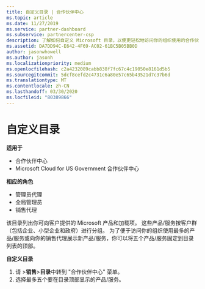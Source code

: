 ```yaml
---
title: 自定义目录 | 合作伙伴中心
ms.topic: article
ms.date: 11/27/2019
ms.service: partner-dashboard
ms.subservice: partnercenter-csp
description: 了解如何自定义 Microsoft 目录，以便更轻松地访问你的组织使用的合作伙伴产品或产品。
ms.assetid: DA7DD94C-E642-4F69-AC02-61BC5B05BB0D
author: jasonwhowell
ms.author: jasonh
ms.localizationpriority: medium
ms.openlocfilehash: c2a4232089cabb838f7fc67c4c19050e8161d5b5
ms.sourcegitcommit: 5dcf8cefd2c4731c6a80e57c65b43521d7c37b6d
ms.translationtype: MT
ms.contentlocale: zh-CN
ms.lasthandoff: 03/30/2020
ms.locfileid: "80389866"
---
```

# <a name="customize-the-catalog"></a>自定义目录

**适用于**

-  合作伙伴中心
-  Microsoft Cloud for US Government 合作伙伴中心

**相应的角色**

- 管理员代理
- 全局管理员
- 销售代理

该目录列出你可向客户提供的 Microsoft 产品和加载项。 这些产品/服务按客户群（包括企业、小型企业和政府）进行分组。 为了便于访问你的组织使用最多的产品/服务或向你的销售代理展示新产品/服务，你可以将五个产品/服务固定到目录列表的顶部。

**自定义目录**

1.  请 &gt;**销售**&gt;**目录**中转到 "合作伙伴中心" 菜单。
2.  选择最多五个要在目录顶部显示的产品/服务。

 

 



